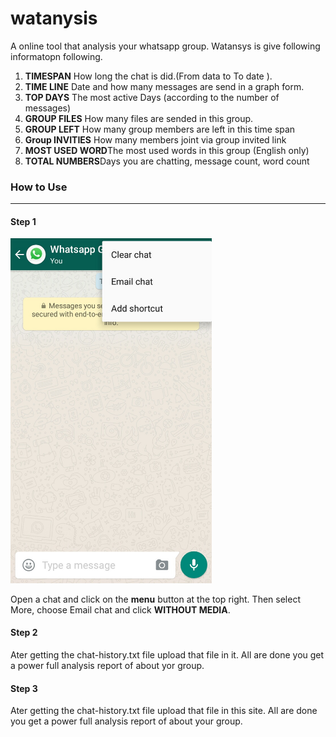 # watanysis
A online tool that analysis your whatsapp group.
Watansys is give following informatopn following.<br> 
1. <b>TIMESPAN</b> How long the chat is did.(From data to To date ).<br>
2. <b>TIME LINE</b>  Date and how many messages are send in a graph form.<br>
3. <b>TOP DAYS</b> The most active Days (according to the number of messages)<br>
4. <b>GROUP FILES</b> How many files are sended in this group.<br>
5. <b>GROUP LEFT</b> How many group members are left in this time span<br>
6. <b>Group INVITIES</b> How many members joint via group invited link<br>
7. <b>MOST USED WORD</b>The most used words in this group (English only)<br>
8. <b>TOTAL NUMBERS</b>Days you are chatting, message count, word count<br>
<h3>How to Use</h3><hr>
<h4>Step 1</h4>
<img src="https://github.com/Dotcodes/watanysis/blob/master/step1.jpeg?raw=true" width="322px">
<p>Open a chat and click on the <b>menu</b> button at the top right. Then select More, choose Email chat and click <b>WITHOUT MEDIA</b>.</p>
<h4>Step 2</h4>
<p>Ater getting the chat-history.txt file upload that file in it. All are done you get a power full analysis report of about yor group.</p>
<h4>Step 3</h4>
<p>Ater getting the chat-history.txt file upload that file in this site. All are done you get a power full analysis report of about your group.</p>

